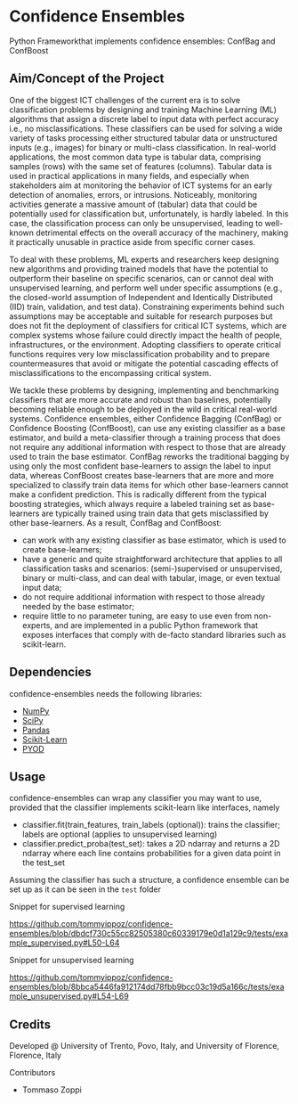 # Confidence Ensembles

Python Frameworkthat implements confidence ensembles: ConfBag and ConfBoost

## Aim/Concept of the Project

One of the biggest ICT challenges of the current era is to solve classification problems by designing and training Machine Learning (ML) algorithms that assign a discrete label to input data with perfect accuracy i.e., no misclassifications. These classifiers can be used for solving a wide variety of tasks processing either structured tabular data or unstructured inputs (e.g., images) for binary or multi-class classification. In real-world applications, the most common data type is tabular data, comprising samples (rows) with the same set of features (columns). Tabular data is used in practical applications in many fields, and especially when stakeholders aim at monitoring the behavior of ICT systems for an early detection of anomalies, errors, or intrusions. Noticeably, monitoring activities generate a massive amount of (tabular) data that could be potentially used for classification but, unfortunately, is hardly labeled. In this case, the classification process can only be unsupervised, leading to well-known detrimental effects on the overall accuracy of the machinery, making it practically unusable in practice aside from specific corner cases.

To deal with these problems, ML experts and researchers keep designing new algorithms and providing trained models that have the potential to outperform their baseline on specific scenarios, can or cannot deal with unsupervised learning, and perform well under specific assumptions (e.g., the closed-world assumption of Independent and Identically Distributed (IID) train, validation, and test data). Constraining experiments behind such assumptions may be acceptable and suitable for research purposes but does not fit the deployment of classifiers for critical ICT systems, which are complex systems whose failure could directly impact the health of people, infrastructures, or the environment. Adopting classifiers to operate critical functions requires very low misclassification probability and to prepare countermeasures that avoid or mitigate the potential cascading effects of misclassifications to the encompassing critical system.

We tackle these problems by designing, implementing and benchmarking classifiers that are more accurate and robust than baselines, potentially becoming reliable enough to be deployed in the wild in critical real-world systems. Confidence ensembles, either Confidence Bagging (ConfBag) or Confidence Boosting (ConfBoost), can use any existing classifier as a base estimator, and build a meta-classifier through a training process that does not require any additional information with respect to those that are already used to train the base estimator. ConfBag reworks the traditional bagging by using only the most confident base-learners to assign the label to input data, whereas ConfBoost creates base-learners that are more and more specialized to classify train data items for which other base-learners cannot make a confident prediction. This is radically different from the typical boosting strategies, which always require a labeled training set as base-learners are typically trained using train data that gets misclassified by other base-learners. 
As a result, ConfBag and ConfBoost:
- can work with any existing classifier as base estimator, which is used to create base-learners;
-	have a generic and quite straightforward architecture that applies to all classification tasks and scenarios: (semi-)supervised or unsupervised, binary or multi-class, and can deal with tabular, image, or even textual input data; 
-	do not require additional information with respect to those already needed by the base estimator;
-	require little to no parameter tuning, are easy to use even from non-experts, and are implemented in a public Python framework that exposes interfaces that comply with de-facto standard libraries such as scikit-learn. 

## Dependencies

confidence-ensembles needs the following libraries:
- <a href="https://numpy.org/">NumPy</a>
- <a href="https://scipy.org/">SciPy</a>
- <a href="https://pandas.pydata.org/">Pandas</a>
- <a href="https://scikit-learn.org/stable/">Scikit-Learn</a>
- <a href="https://github.com/yzhao062/pyod">PYOD</a>

## Usage

confidence-ensembles can wrap any classifier you may want to use, provided that the classifier implements scikit-learn like interfaces, namely
- classifier.fit(train_features, train_labels (optional)): trains the classifier; labels are optional (applies to unsupervised learning)
- classifier.predict_proba(test_set): takes a 2D ndarray and returns a 2D ndarray where each line contains probabilities for a given data point in the test_set

Assuming the classifier has such a structure, a confidence ensemble can be set up as it can be seen in the `test` folder

Snippet for supervised learning

https://github.com/tommyippoz/confidence-ensembles/blob/dbdcf730c55cc82505380c60339179e0d1a129c9/tests/example_supervised.py#L50-L64

Snippet for unsupervised learning

https://github.com/tommyippoz/confidence-ensembles/blob/8bbca5446fa912174dd78fbb9bcc03c19d5a166c/tests/example_unsupervised.py#L54-L69

## Credits

Developed @ University of Trento, Povo, Italy, and University of Florence, Florence, Italy

Contributors
- Tommaso Zoppi
